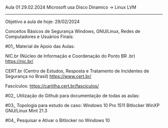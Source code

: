 Aula 01 29.02.2024
Microsoft usa Disco Dinamico -> Linux LVM 

---

Objetivo a aula de hoje: 29/02/2024

Conceitos Básicos de Segurança Windows, GNU/Linux, Redes de Computadores e Usuários Finais:

#01_ Material de Apoio das Aulas:

NIC.br (Núcleo de Informação e Coordenação do Ponto BR .br)
https://nic.br/

CERT.br (Centro de Estudos, Resposta e Tratamento de Incidentes de Segurança no Brasil)
https://www.cert.br/

Fascículos: https://cartilha.cert.br/fasciculos/

#02_ Utilização do Github para documentação de todas as aulas:

#03_ Topologia para estudo de caso:
		Windows 10 Pro 1511		Bitlocker
		WinXP
		GNU/Linux Mint 21.3

#04_ Pesquisar e Ativar o Bitlocker no Windows 10

